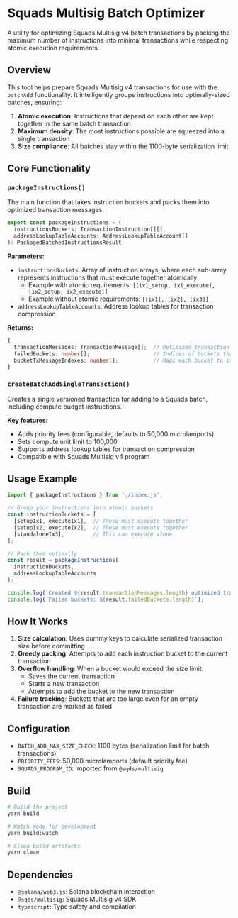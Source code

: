 # Squads Multisig Batch Optimizer

A utility for optimizing Squads Multisig v4 batch transactions by packing the maximum number of instructions into minimal transactions while respecting atomic execution requirements.

## Overview

This tool helps prepare Squads Multisig v4 transactions for use with the `batchAdd` functionality. It intelligently groups instructions into optimally-sized batches, ensuring:

1. **Atomic execution**: Instructions that depend on each other are kept together in the same batch transaction
2. **Maximum density**: The most instructions possible are squeezed into a single transaction
3. **Size compliance**: All batches stay within the 1100-byte serialization limit

## Core Functionality

### `packageInstructions()`

The main function that takes instruction buckets and packs them into optimized transaction messages.

```typescript
export const packageInstructions = (
  instructionsBuckets: TransactionInstruction[][],
  addressLookupTableAccounts: AddressLookupTableAccount[]
): PackagedBatchedInstructionsResult
```

**Parameters:**
- `instructionsBuckets`: Array of instruction arrays, where each sub-array represents instructions that must execute together atomically
  - Example with atomic requirements: `[[ix1_setup, ix1_execute], [ix2_setup, ix2_execute]]`
  - Example without atomic requirements: `[[ix1], [ix2], [ix3]]`
- `addressLookupTableAccounts`: Address lookup tables for transaction compression

**Returns:**
```typescript
{
  transactionMessages: TransactionMessage[];  // Optimized transaction messages
  failedBuckets: number[];                    // Indices of buckets that couldn't fit
  bucketTxMessageIndexes: number[];           // Maps each bucket to its transaction index
}
```

### `createBatchAddSingleTransaction()`

Creates a single versioned transaction for adding to a Squads batch, including compute budget instructions.

**Key features:**
- Adds priority fees (configurable, defaults to 50,000 microlamports)
- Sets compute unit limit to 100,000
- Supports address lookup tables for transaction compression
- Compatible with Squads Multisig v4 program

## Usage Example

```typescript
import { packageInstructions } from './index.js';

// Group your instructions into atomic buckets
const instructionBuckets = [
  [setupIx1, executeIx1],  // These must execute together
  [setupIx2, executeIx2],  // These must execute together
  [standaloneIx3],         // This can execute alone
];

// Pack them optimally
const result = packageInstructions(
  instructionBuckets,
  addressLookupTableAccounts
);

console.log(`Created ${result.transactionMessages.length} optimized transactions`);
console.log(`Failed buckets: ${result.failedBuckets.length}`);
```

## How It Works

1. **Size calculation**: Uses dummy keys to calculate serialized transaction size before committing
2. **Greedy packing**: Attempts to add each instruction bucket to the current transaction
3. **Overflow handling**: When a bucket would exceed the size limit:
   - Saves the current transaction
   - Starts a new transaction
   - Attempts to add the bucket to the new transaction
4. **Failure tracking**: Buckets that are too large even for an empty transaction are marked as failed

## Configuration

- `BATCH_ADD_MAX_SIZE_CHECK`: 1100 bytes (serialization limit for batch transactions)
- `PRIORITY_FEES`: 50,000 microlamports (default priority fee)
- `SQUADS_PROGRAM_ID`: Imported from `@sqds/multisig`

## Build

```bash
# Build the project
yarn build

# Watch mode for development
yarn build:watch

# Clean build artifacts
yarn clean
```

## Dependencies

- `@solana/web3.js`: Solana blockchain interaction
- `@sqds/multisig`: Squads Multisig v4 SDK
- `typescript`: Type safety and compilation
